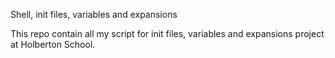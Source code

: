 Shell, init files, variables and expansions

This repo contain all my script for init files, variables and expansions project at Holberton School.
